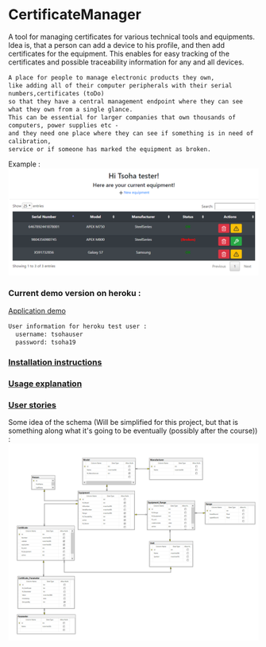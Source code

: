 # CertificateManager
 
A tool for managing certificates for various technical tools and equipments.
Idea is, that a person can add a device to his profile, and then add certificates for the equipment.
This enables for easy tracking of the certificates and possible traceability information for any and all devices.

```
A place for people to manage electronic products they own, 
like adding all of their computer peripherals with their serial numbers,certificates (toDo)
so that they have a central management endpoint where they can see what they own from a single glance.
This can be essential for larger companies that own thousands of computers, power supplies etc - 
and they need one place where they can see if something is in need of calibration, 
service or if someone has marked the equipment as broken.
```

Example :
![ExampleImage](https://github.com/EssKayz/CertificateManager/blob/master/Documentation/Images/example.PNG)


### Current demo version on heroku :
[Application demo](https://eqmanager.herokuapp.com/)
```
User information for heroku test user :
  username: tsohauser
  password: tsoha19
```

### [Installation instructions](https://github.com/EssKayz/CertificateManager/blob/master/Documentation/installation.md)

### [Usage explanation](https://github.com/EssKayz/CertificateManager/blob/master/Documentation/usage.md)

### [User stories](https://github.com/EssKayz/CertificateManager/blob/master/Documentation/userstories.md)

Some idea of the schema (Will be simplified for this project, but that is something along what it's going to be eventually (possibly after the course)) :
![DatabaseModel](https://github.com/EssKayz/CertificateManager/blob/master/Documentation/cman.PNG)
